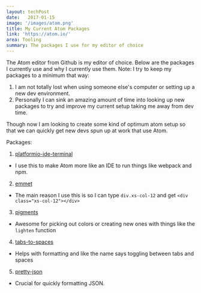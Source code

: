```yaml
---
layout: techPost
date:   2017-01-15
image: '/images/atom.png'
title: My Current Atom Packages
link: 'https://atom.io/'
area: Tooling
summary: The packages I use for my editor of choice
---
```

The Atom editor from Github is my editor of choice.  Below are the packages I currently use and why I currently use them.  Note: I try to keep my packages to a minimum that way:

1. I am not totally lost when using someone else's computer or setting up a new dev environment.
2. Personally I can sink an amazing amount of time into looking up new packages to try and improve my current setup taking me away from dev time.

Though now I am looking to create some kind of optimum atom setup so that we can quickly get new devs spun up at work that use Atom.

Packages:

1. [platformio-ide-terminal](https://atom.io/packages/platformio-ide-terminal)
* I use this to make Atom more like an IDE to run things like webpack and npm.

2. [emmet](https://atom.io/packages/emmet)
* The main reason I use this is so I can type `div.xs-col-12` and get `<div class="xs-col-12"></div>`

3. [pigments](https://atom.io/packages/pigments)
* Awesome for picking out colors or creating new ones with things like the `lighten` function

4. [tabs-to-spaces](https://atom.io/packages/tabs-to-spaces)
* Helps with formatting and like the name says toggling between tabs and spaces

5. [pretty-json](https://atom.io/packages/pretty-json)
* Crucial for quickly formatting JSON.
